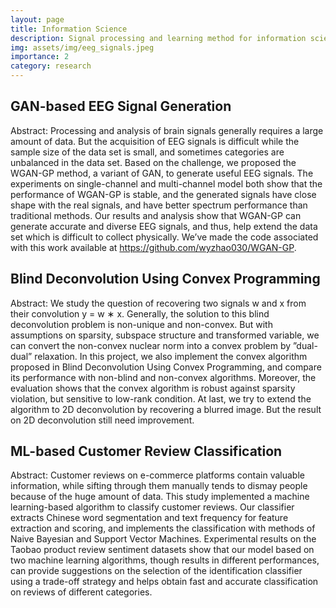 ```yaml
---
layout: page
title: Information Science
description: Signal processing and learning method for information science.
img: assets/img/eeg_signals.jpeg
importance: 2
category: research
---
```


GAN-based EEG Signal Generation
------
Abstract: Processing and analysis of brain signals generally requires a large amount of data. But the acquisition of EEG signals is difficult while the sample size of the data set is small, and sometimes categories are unbalanced in the data set. Based on the challenge, we proposed the WGAN-GP method, a variant of GAN, to generate useful EEG signals. The experiments on single-channel and multi-channel model both show that the performance of WGAN-GP is stable, and the generated signals have close shape with the real signals, and have better spectrum performance than traditional methods. Our results and analysis show that WGAN-GP can generate accurate and diverse EEG signals, and thus, help extend the data set which is difficult to collect physically. We’ve made the code associated with this work available at https://github.com/wyzhao030/WGAN-GP.

Blind Deconvolution Using Convex Programming
------
Abstract: We study the question of recovering two signals w and x from their convolution y = w ∗ x. Generally, the solution to this blind deconvolution problem is non-unique and non-convex. But with assumptions on sparsity, subspace structure and transformed variable, we can convert the non-convex nuclear norm into a convex problem by ”dual-dual” relaxation. In this project, we also implement the convex algorithm proposed in Blind Deconvolution Using Convex Programming, and compare its performance with non-blind and non-convex algorithms. Moreover, the evaluation shows that the convex algorithm is robust against sparsity violation, but sensitive to low-rank condition. At last, we try to extend the algorithm to 2D deconvolution by recovering a blurred image. But the result on 2D deconvolution still need improvement.

ML-based Customer Review Classification
------
Abstract: Customer reviews on e-commerce platforms contain valuable information, while sifting through them manually tends to dismay people because of the huge amount of data. This study implemented a machine learning-based algorithm to classify customer reviews. Our classifier extracts Chinese word segmentation and text frequency for feature extraction and scoring, and implements the classification with methods of Naive Bayesian and Support Vector Machines. Experimental results on the Taobao product review sentiment datasets show that our model based on two machine learning algorithms, though results in different performances, can provide suggestions on the selection of the identification classifier using a trade-off strategy and helps obtain fast and accurate classification on reviews of different categories.